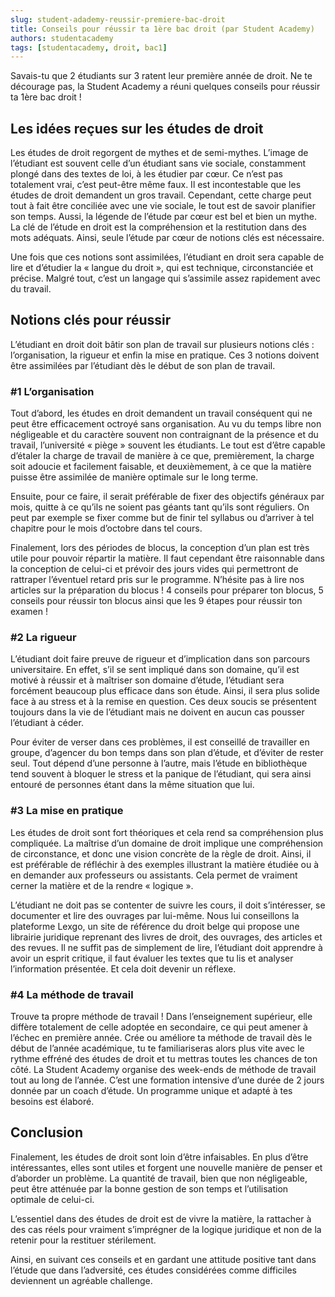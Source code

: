 ```yaml
---
slug: student-adademy-reussir-premiere-bac-droit
title: Conseils pour réussir ta 1ère bac droit (par Student Academy)
authors: studentacademy
tags: [studentacademy, droit, bac1]
---
```


Savais-tu que 2 étudiants sur 3 ratent leur première année de droit. Ne te décourage pas, la Student Academy a réuni quelques conseils pour réussir ta 1ère bac droit !

## Les idées reçues sur les études de droit

Les études de droit regorgent de mythes et de semi-mythes. L’image de l’étudiant est souvent celle d’un étudiant sans vie sociale, constamment plongé dans des textes de loi, à les étudier par cœur. Ce n’est pas totalement vrai, c’est peut-être même faux.
Il est incontestable que les études de droit demandent un gros travail. Cependant, cette charge peut tout à fait être conciliée avec une vie sociale, le tout est de savoir planifier son temps. Aussi, la légende de l’étude par cœur est bel et bien un mythe. La clé de l’étude en droit est la compréhension et la restitution dans des mots adéquats. Ainsi, seule l’étude par cœur de notions clés est nécessaire.

Une fois que ces notions sont assimilées, l’étudiant en droit sera capable de lire et d’étudier la « langue du droit », qui est technique, circonstanciée et précise. Malgré tout, c’est un langage qui s’assimile assez rapidement avec du travail.

## Notions clés pour réussir

L’étudiant en droit doit bâtir son plan de travail sur plusieurs notions clés : l’organisation, la rigueur et enfin la mise en pratique. Ces 3 notions doivent être assimilées par l’étudiant dès le début de son plan de travail.

### #1  L’organisation

Tout d’abord, les études en droit demandent un travail conséquent qui ne peut être efficacement octroyé sans organisation. Au vu du temps libre non négligeable et du caractère souvent non contraignant de la présence et du travail, l’université « piège » souvent les étudiants. Le tout est d’être capable d’étaler la charge de travail de manière à ce que, premièrement, la charge soit adoucie et facilement faisable, et deuxièmement, à ce que la matière puisse être assimilée de manière optimale sur le long terme.

Ensuite, pour ce faire, il serait préférable de fixer des objectifs généraux par mois, quitte à ce qu’ils ne soient pas géants tant qu’ils sont réguliers. On peut par exemple se fixer comme but de finir tel syllabus ou d’arriver à tel chapitre pour le mois d’octobre dans tel cours.

Finalement, lors des périodes de blocus, la conception d’un plan est très utile pour pouvoir répartir la matière. Il faut cependant être raisonnable dans la conception de celui-ci et prévoir des jours vides qui permettront de rattraper l’éventuel retard pris sur le programme. N’hésite pas à lire nos articles sur la préparation du blocus ! 4 conseils pour préparer ton blocus, 5 conseils pour réussir ton blocus ainsi que les 9 étapes pour réussir ton examen !

### #2  La rigueur

L’étudiant doit faire preuve de rigueur et d’implication dans son parcours universitaire. En effet, s’il se sent impliqué dans son domaine, qu’il est motivé à réussir et à maîtriser son domaine d’étude, l’étudiant sera forcément beaucoup plus efficace dans son étude. Ainsi, il sera plus solide face à au stress et à la remise en question. Ces deux soucis se présentent toujours dans la vie de l’étudiant mais ne doivent en aucun cas pousser l’étudiant à céder.

Pour éviter de verser dans ces problèmes, il est conseillé de travailler en groupe, d’agencer du bon temps dans son plan d’étude, et d’éviter de rester seul. Tout dépend d’une personne à l’autre, mais l’étude en bibliothèque tend souvent à bloquer le stress et la panique de l’étudiant, qui sera ainsi entouré de personnes étant dans la même situation que lui.

### #3  La mise en pratique

Les études de droit sont fort théoriques et cela rend sa compréhension plus compliquée. La maîtrise d’un domaine de droit implique une compréhension de circonstance, et donc une vision concrète de la règle de droit. Ainsi, il est préférable de réfléchir à des exemples illustrant la matière étudiée ou à en demander aux professeurs ou assistants. Cela permet de vraiment cerner la matière et de la rendre « logique ».

L’étudiant ne doit pas se contenter de suivre les cours, il doit s’intéresser, se documenter et lire des ouvrages par lui-même. Nous lui conseillons la plateforme Lexgo, un site de référence du droit belge qui propose une librairie juridique reprenant des livres de droit, des ouvrages, des articles et des revues. Il ne suffit pas de simplement de lire, l’étudiant doit apprendre à avoir un esprit critique, il faut évaluer les textes que tu lis et analyser l’information présentée. Et cela doit devenir un réflexe.

### #4  La méthode de travail

Trouve ta propre méthode de travail ! Dans l’enseignement supérieur, elle diffère totalement de celle adoptée en secondaire, ce qui peut amener à l’échec en première année. Crée ou améliore ta méthode de travail dès le début de l’année académique, tu te familiariseras alors plus vite avec le rythme effréné des études de droit et tu mettras toutes les chances de ton côté.
La Student Academy organise des week-ends de méthode de travail tout au long de l’année. C’est une formation intensive d’une durée de 2 jours donnée par un coach d’étude. Un programme unique et adapté à tes besoins est élaboré.

## Conclusion

Finalement, les études de droit sont loin d’être infaisables. En plus d’être intéressantes, elles sont utiles et forgent une nouvelle manière de penser et d’aborder un problème. La quantité de travail, bien que non négligeable, peut être atténuée par la bonne gestion de son temps et l’utilisation optimale de celui-ci.

L’essentiel dans des études de droit est de vivre la matière, la rattacher à des cas réels pour vraiment s’imprégner de la logique juridique et non de la retenir pour la restituer stérilement.

Ainsi, en suivant ces conseils et en gardant une attitude positive tant dans l’étude que dans l’adversité, ces études considérées comme difficiles deviennent un agréable challenge.
